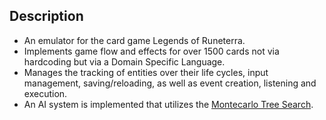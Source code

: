 
## Description
- An emulator for the card game Legends of Runeterra.
- Implements game flow and effects for over 1500 cards not via hardcoding but via a Domain Specific Language.
- Manages the tracking of entities over their life cycles, input management, saving/reloading, as well as event creation, listening and execution.
- An AI system is implemented that utilizes the [Montecarlo Tree Search](https://en.wikipedia.org/wiki/Monte_Carlo_tree_search).
